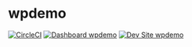 # wpdemo

[![CircleCI](https://circleci.com/gh/jspellman814/wpdemo.svg?style=shield)](https://circleci.com/gh/jspellman814/wpdemo)
[![Dashboard wpdemo](https://img.shields.io/badge/dashboard-wpdemo-yellow.svg)](https://dashboard.pantheon.io/sites/b591f59a-6823-4b35-8664-1ee772ab0b8c#dev/code)
[![Dev Site wpdemo](https://img.shields.io/badge/site-wpdemo-blue.svg)](http://dev-wpdemo.pantheonsite.io/)